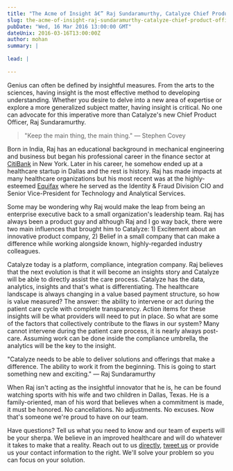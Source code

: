 ```yaml
---
title: "The Acme of Insight â€” Raj Sundaramurthy, Catalyze Chief Product Officer"
slug: the-acme-of-insight-raj-sundaramurthy-catalyze-chief-product-officer
pubDate: "Wed, 16 Mar 2016 13:00:00 GMT"
dateUnix: 2016-03-16T13:00:00Z
author: mohan
summary: |
    
lead: |
    
---
```

Genius can often be defined by insightful measures. From the arts to the sciences, having insight is the most effective method to developing understanding. Whether you desire to delve into a new area of expertise or explore a more generalized subject matter, having insight is critical. No one can advocate for this imperative more than Catalyze's new Chief Product Officer, Raj Sundaramurthy.

> "Keep the main thing, the main thing." — Stephen Covey

Born in India, Raj has an educational background in mechanical engineering and business but began his professional career in the finance sector at [CitiBank][1] in New York. Later in his career, he somehow ended up at a healthcare startup in Dallas and the rest is history. Raj has made impacts at many healthcare organizations but his most recent was at the highly-esteemed [Equifax][2] where he served as the Identity & Fraud Division CIO and Senior Vice-President for Technology and Analytical Services.

Some may be wondering why Raj would make the leap from being an enterprise executive back to a small organization's leadership team. Raj has always been a product guy and although Raj and I go way back, there were two main influences that brought him to Catalyze: 1) Excitement about an innovative product company, 2) Belief in a small company that can make a difference while working alongside known, highly-regarded industry colleagues. 

Catalyze today is a platform, compliance, integration company. Raj believes that the next evolution is that it will become an insights story and Catalyze will be able to directly assist the care process. Catalyze has the data, analytics, insights and that's what is differentiating. The healthcare landscape is always changing in a value based payment structure, so how is value measured? The answer: the ability to intervene or act during the patient care cycle with complete transparency. Action items for these insights will be what providers will need to put in place. So what are some of the factors that collectively contribute to the flaws in our system? Many cannot intervene during the patient care process, it is nearly always post-care. Assuming work can be done inside the compliance umbrella, the analytics will be the key to the insight.

"Catalyze needs to be able to deliver solutions and offerings that make a difference. The ability to work it from the beginning. This is going to start something new and exciting." — Raj Sundaramurthy

When Raj isn't acting as the insightful innovator that he is, he can be found watching sports with his wife and two children in Dallas, Texas. He is a family-oriented, man of his word that believes when a commitment is made, it must be honored. No cancellations. No adjustments. No excuses. Now that's someone we're proud to have on our team.

Have questions? Tell us what you need to know and our team of experts will be your sherpa. We believe in an improved healthcare and will do whatever it takes to make that a reality. Reach out to us [directly][3], [tweet us][4] or provide us your contact information to the right. We'll solve your problem so you can focus on your solution.

[1]: https://online.citi.com/US/JPS/portal/Index.do
[2]: http://www.equifax.com/home/en_us
[3]: mailto:hello%40catalyze.io
[4]: https://twitter.com/catalyzeio
